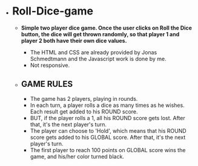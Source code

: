 - # Roll-Dice-game
  - **Simple two player dice game. Once the user clicks on Roll the Dice button, the dice will get thrown randomly, so that player 1 and player 2 both have their own dice values.**
    -  The HTML and CSS are already provided by Jonas Schmedtmann and the Javascript work is done by me.
    -  Not responsive.

  - ## GAME RULES
    - The game has 2 players, playing in rounds.
    - In each turn, a player rolls a dice as many times as he wishes. Each result get added to his ROUND score.
    - BUT, if the player rolls a 1, all his ROUND score gets lost. After that, it's the next player's turn.
    - The player can choose to 'Hold', which means that his ROUND score gets added to his GLOBAL score. After that, it's the next player's turn.
    - The first player to reach 100 points on GLOBAL score wins the game, and his/her color turned black.
